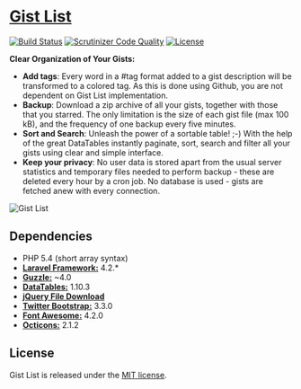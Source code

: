 # [Gist List](https://gistlist.nfshost.com)

[![Build Status](https://img.shields.io/travis/ksdev-pl/Gist-List.svg?style=flat-square)](https://travis-ci.org/ksdev-pl/Gist-List)
[![Scrutinizer Code Quality](https://img.shields.io/scrutinizer/g/ksdev-pl/Gist-List.svg?style=flat-square)](https://scrutinizer-ci.com/g/ksdev-pl/Gist-List/?branch=master)
[![License](https://img.shields.io/badge/license-MIT-brightgreen.svg?style=flat-square)](http://opensource.org/licenses/MIT)

__Clear Organization of Your Gists:__

* __Add tags__: Every word in a #tag format added to a gist description will be transformed to a colored tag. As this is done using Github, you are not dependent on Gist List implementation.
* __Backup__: Download a zip archive of all your gists, together with those that you starred. The only limitation is the size of each gist file (max 100 kB), and the frequency of one backup every five minutes.
* __Sort and Search__: Unleash the power of a sortable table! ;-) With the help of the great DataTables instantly paginate, sort, search and filter all your gists using clear and simple interface.
* __Keep your privacy__: No user data is stored apart from the usual server statistics and temporary files needed to perform backup - these are deleted every hour by a cron job. No database is used - gists are fetched anew with every connection.

![Gist List](https://dl.dropboxusercontent.com/s/j12ideo7y2t9ghg/gistlist-browser.png)

## Dependencies

* PHP 5.4 (short array syntax)
* [__Laravel Framework:__](https://github.com/laravel/framework) 4.2.*
* [__Guzzle:__](https://github.com/guzzle/guzzle) ~4.0
* [__DataTables:__](https://github.com/DataTables/DataTables) 1.10.3
* [__jQuery File Download__](https://github.com/johnculviner/jquery.fileDownload)
* [__Twitter Bootstrap:__](https://github.com/twbs/bootstrap) 3.3.0
* [__Font Awesome:__](https://github.com/FortAwesome/Font-Awesome) 4.2.0
* [__Octicons:__](https://github.com/github/octicons) 2.1.2

## License

Gist List is released under the [MIT license](http://opensource.org/licenses/MIT).
